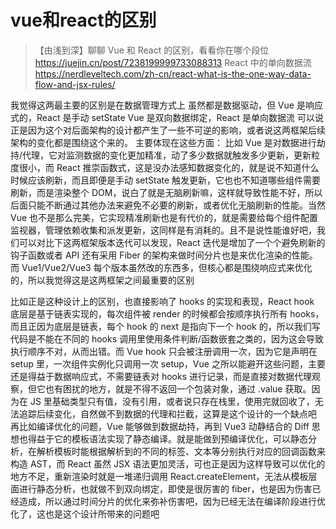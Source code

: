 # vue和react的区别
>
> 【由浅到深】聊聊 Vue 和 React 的区别，看看你在哪个段位
> <https://juejin.cn/post/7238199999733088313>
> React 中的单向数据流
> <https://nerdleveltech.com/zh-cn/react-what-is-the-one-way-data-flow-and-jsx-rules/>

我觉得这两最主要的区别是在数据管理方式上
虽然都是数据驱动，但 Vue 是响应式的，React 是手动 setState
Vue 是双向数据绑定，React 是单向数据流
可以说正是因为这个对后面架构的设计都产生了一些不可逆的影响，或者说这两框架后续架构的变化都是围绕这个来的。
主要体现在这些方面：
比如 Vue 是对数据进行劫持/代理，它对监测数据的变化更加精准，动了多少数据就触发多少更新，更新粒度很小，而 React 推崇函数式，这是没办法感知数据变化的，就是说不知道什么时候应该刷新，而且即便是手动 setState 触发更新，它也也不知道哪些组件需要刷新，而是渲染整个 DOM，说白了就是无脑刷新嘛，这样就导致性能不好，所以后面只能不断通过其他办法来避免不必要的刷新，或者优化无脑刷新的性能。当然 Vue 也不是那么完美，它实现精准刷新也是有代价的，就是需要给每个组件配置监视器，管理依赖收集和派发更新，这同样是有消耗的。且不是说性能谁好吧，我们可以对比下这两框架版本迭代可以发现，React 迭代是增加了一个个避免刷新的钩子函数或者 API 还有采用 Fiber 的架构来做时间分片也是来优化渲染的性能。而 Vue1/Vue2/Vue3 每个版本虽然改的东西多，但核心都是围绕响应式来优化的，所以我觉得这是这两框架之间最重要的区别

比如正是这种设计上的区别，也直接影响了 hooks 的实现和表现，React hook 底层是基于链表实现的，每次组件被 render 的时候都会按顺序执行所有 hooks，而且正因为底层是链表，每个 hook 的 next 是指向下一个 hook 的，所以我们写代码是不能在不同的 hooks 调用里使用条件判断/函数嵌套之类的，因为这会导致执行顺序不对，从而出错。而 Vue hook 只会被注册调用一次，因为它是声明在 setup 里，一次组件实例化只调用一次 setup，Vue 之所以能避开这些问题，主要还是得益于数据响应式，不需要链表对 hooks 进行记录，而是直接对数据代理观察，但它也有困扰的地方，就是不得不返回一个包装对象，通过 .value 获取。因为在 JS 里基础类型只有值，没有引用，或者说只存在栈里，使用完就回收了，无法追踪后续变化，自然做不到数据的代理和拦截，这算是这个设计的一个缺点吧
再比如编译优化的问题，Vue 能够做到数据劫持，再到 Vue3 动静结合的 Diff 思想也得益于它的模板语法实现了静态编译。就是能做到预编译优化，可以静态分析，在解析模板时能根据解析到的不同的标签、文本等分别执行对应的回调函数来构造 AST，而 React 虽然 JSX 语法更加灵活，可也正是因为这样导致可以优化的地方不足，重新渲染时就是一堆递归调用 React.createElement，无法从模板层面进行静态分析，也就做不到双向绑定，即使是很厉害的 fiber，也是因为伤害已经造成，所以通过时间分片的优化来弥补伤害吧，因为已经无法在编译阶段进行优化了，这也是这个设计所带来的问题吧
